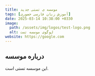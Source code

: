 ```yaml
---
title: موسسه ی تستی جدید
tags: [آموزش زبان فارسی حضوری]
date: 2025-03-14 10:38:00 +0330
image:
  path: /assets/img/logos/test-logo.png
  alt: لوگوی موسسه تست
website: https://google.com
---
```


## درباره موسسه

این موسسه تستی است.
